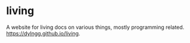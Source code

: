 # living

A website for living docs on various things, mostly programming related. <https://dylngg.github.io/living>.
